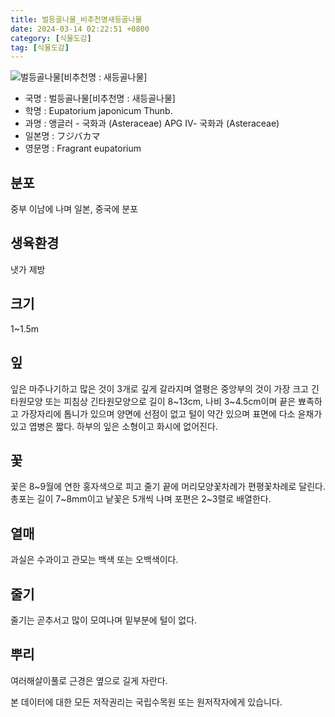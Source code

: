 ```yaml
---
title: 벌등골나물_비추천명새등골나물
date: 2024-03-14 02:22:51 +0800
category: [식물도감]
tag: [식물도감]
---
```




![벌등골나물[비추천명 : 새등골나물]](/fileUpload/plants/basic/Compositae/Eupatorium/9902/9902_20160728143630017files_th2.jpg)
- 국명 : 벌등골나물[비추천명 : 새등골나물]
- 학명 : Eupatorium japonicum Thunb.
- 과명 : 앵글러 - 국화과 (Asteraceae) APG Ⅳ- 국화과 (Asteraceae)
- 일본명 : フジバカマ
- 영문명 : Fragrant eupatorium


## 분포
중부 이남에 나며 일본, 중국에 분포
## 생육환경
냇가 제방
## 크기
1~1.5m
## 잎
잎은 마주나기하고 많은 것이 3개로 깊게 갈라지며 열평은 중앙부의 것이 가장 크고 긴타원모양 또는 피침상 긴타원모양으로 길이 8~13cm, 나비 3~4.5cm이며 끝은 뾰족하고 가장자리에 톱니가 있으며 양면에 선점이 없고 털이 약간 있으며 표면에 다소 윤채가 있고 엽병은 짧다. 하부의 잎은 소형이고 화시에 없어진다.
## 꽃
꽃은 8~9월에 연한 홍자색으로 피고 줄기 끝에 머리모양꽃차례가 편평꽃차례로 달린다. 총포는 길이 7~8mm이고 낱꽃은 5개씩 나며 포편은 2~3렬로 배열한다.
## 열매
과실은 수과이고 관모는 백색 또는 오백색이다.
## 줄기
줄기는 곧추서고 많이 모여나며 밑부분에 털이 없다.
## 뿌리
여러해살이풀로 근경은 옆으로 길게 자란다.






본 데이터에 대한 모든 저작권리는 국립수목원 또는 원저작자에게 있습니다.
